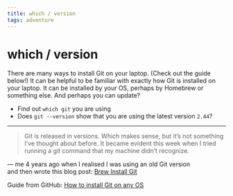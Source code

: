 ```yaml
---
title: which / version
tags: adventure
---
```


# which / version

There are many ways to install Git on your laptop. (Check out the guide below!) It can be helpful to be familiar with exactly how Git is installed on your laptop. It can be installed by your OS, perhaps by Homebrew or something else. And perhaps you can update?

- Find out `which git` you are using
- Does `git --version` show that you are using the latest version `2.44`?

---

> Git is released in versions. Which makes sense, but it’s not something I’ve thought about before. It became evident this week when I tried running a git command that my machine didn’t recognize.

— me 4 years ago when I realised I was using an old Git version <br>and then wrote this blog post: [Brew Install Git](https://elisabethirgens.github.io/notes/2020/03/brew-git/)

Guide from GitHub: [How to install Git on any OS](https://github.com/git-guides/install-git)
